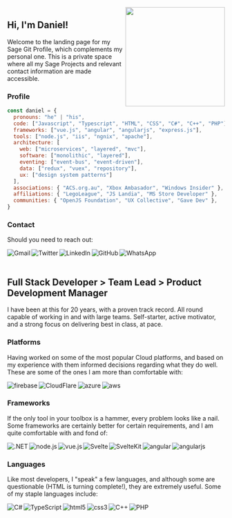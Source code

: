 <img align='right' src="https://netcash.co.za/wp-content/uploads/2019/11/sage-business-cloud-payroll.png" width="230">

<h2> Hi, I'm Daniel! </h2>
Welcome to the landing page for my Sage Git Profile, which complements my personal one. This is a private space where all my Sage Projects and relevant contact information are made accessible. <br/>

### Profile
```javascript
const daniel = {
  pronouns: "he" | "his",
  code: ["Javascript", "Typescript", "HTML", "CSS", "C#", "C++", "PHP"],
  frameworks: ["vue.js", "angular", "angularjs", "express.js"],
  tools: ["node.js", "iis", "ngnix", "apache"],
  architecture: [ 
    web: ["microservices", "layered", "mvc"],
    software: ["monolithic", "layered"],
    eventing: ["event-bus", "event-driven"],
    data: ["redux", "vuex", "repository"],
    ux: ["design system patterns"]
  ],
  associations: { "ACS.org.au", "Xbox Ambasador", "Windows Insider" },
  affiliations: { "LegoLeague", "JS Landia", "MS Store Developer" },
  communities: { "OpenJS Foundation", "UX Collective", "Gave Dev" },
}
```


### Contact
Should you need to reach out: <br/>
<p>
 <a href="mailto:tomlinson.daniel@gmail.com" target="_blank">
  <img align="left" alt="Gmail" src="https://img.shields.io/badge/Gmail-D14836?style=for-the-badge&logo=gmail&logoColor=white" />
 <a/>
 <a href="https://twitter.com/Tommeloon" target="_blank">
  <img align="left" alt="Twitter" src="https://img.shields.io/badge/Twitter-1DA1F2?style=for-the-badge&logo=twitter&logoColor=white" />
 <a/>
 <a href="https://www.linkedin.com/in/daniel-males-tomlinson/" target="_blank">
  <img align="left" alt="LinkedIn" src="https://img.shields.io/badge/LinkedIn-0077B5?style=for-the-badge&logo=linkedin&logoColor=white" />
 <a/>
 <a href="https://github.com/Damato" target="_blank">
  <img align="left" alt="GitHub" src="https://img.shields.io/badge/GitHub-100000?style=for-the-badge&logo=github&logoColor=white" />
 <a/>
 <a href="https://wa.me/27723033800" target="_blank">
  <img align="left" alt="WhatsApp" src="https://img.shields.io/badge/WhatsApp-25D366?style=for-the-badge&logo=whatsapp&logoColor=white" />
 <a/>
</p>
   
<br/>
   
<br/>

<h2> Full Stack Developer > Team Lead > Product Development Manager </h2>
I have been at this for 20 years, with a proven track record. All round capable of working in and with large teams. Self-starter, active motivator, and a strong focus on delivering best in class, at pace.

### Platforms
Having worked on some of the most popular Cloud platforms, and based on my experience with them informed decisions regarding what they do well. 
These are some of the ones I am more than comfortable with: <br/>
<p>
  <img align="left" alt="firebase" src="https://img.shields.io/badge/Google%20firebase-232F3E.svg?style=for-the-badge&logo=firebase&logoColor=FFA611" />
  <img align="left" alt="CloudFlare" src="https://img.shields.io/badge/CloudFlare-232F3E.svg?style=for-the-badge&logo=cloudflare&logoColor=FFA611" />
  <img align="left" alt="azure" src="https://img.shields.io/badge/Microsoft%20azure-232F3E.svg?style=for-the-badge&logo=microsoft-azure&logoColor=4296f5" />
  <img align="left" alt="aws" src="https://img.shields.io/badge/Amazon%20AWS-232F3E.svg?style=for-the-badge&logo=amazon-aws&logoColor=FFA611" />
</p>
<br/>

### Frameworks
If the only tool in your toolbox is a hammer, every problem looks like a nail. 
Some frameworks are certainly better for certain requirements, and I am quite comfortable with and fond of: <br/>
<p>
 <img align="left" alt=".NET" src="https://img.shields.io/badge/.NET-5C2D91?style=for-the-badge&logo=.net&logoColor=white" />
 <img align="left" alt="node.js" src="https://img.shields.io/badge/Node.js%20-%2343853D.svg?style=for-the-badge&logo=node.js&logoColor=white" />
 <img align="left" alt="vue.js" src="https://img.shields.io/badge/Vue.js-35495E?style=for-the-badge&logo=vue.js&logoColor=4FC08D" />
 <img align="left" alt="Svelte" src="https://img.shields.io/badge/Svelte-232F3E?style=for-the-badge&logo=Svelte&logoColor=cc3300" />
 <img align="left" alt="SvelteKit" src="https://img.shields.io/badge/SvelteKit-232F3E?style=for-the-badge&logo=Svelte&logoColor=cc3300" />
 <img align="left" alt="angular" src="https://img.shields.io/badge/Angular-DD0031?style=for-the-badge&logo=angular&logoColor=white" />	
 <img align="left" alt="angularjs" src="https://img.shields.io/badge/AngularJS-E23237?style=for-the-badge&logo=angularjs&logoColor=white" />	
</p>
<br/>

### Languages
Like most developers, I "speak" a few languages, and although some are questionable (HTML is turning complete!), they are extremely useful. 
Some of my staple languages include: <br/>
<p>
 <img align="left" alt="C#" src="https://img.shields.io/badge/C%23-239120?style=for-the-badge&logo=c-sharp&logoColor=white" />
 <img align="left" alt="TypeScript" src="https://img.shields.io/badge/TypeScript-007ACC?style=for-the-badge&logo=typescript&logoColor=white" />
 <img align="left" alt="html5" src="https://img.shields.io/badge/HTML5-E34F26?style=for-the-badge&logo=html5&logoColor=white" />
 <img align="left" alt="css3" src="https://img.shields.io/badge/CSS3-0095D5?style=for-the-badge&logo=css3&logoColor=white" />
 <img align="left" alt="C++" src="https://img.shields.io/badge/C%2B%2B-00599C?style=for-the-badge&logo=c%2B%2B&logoColor=white" />
 <img align="left" alt="PHP" src="https://img.shields.io/badge/PHP-777BB4?style=for-the-badge&logo=php&logoColor=white" />
</p>
<br/>
